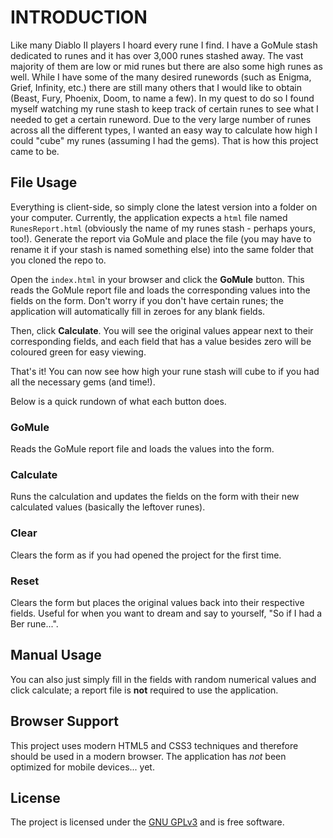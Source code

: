 # INTRODUCTION #

Like many Diablo II players I hoard every rune I find. I have a GoMule stash dedicated to runes and it has over 3,000 runes stashed away. The vast majority of them are low or mid runes but there are also some high runes as well. While I have some of the many desired runewords (such as Enigma, Grief, Infinity, etc.) there are still many others that I would like to obtain (Beast, Fury, Phoenix, Doom, to name a few). In my quest to do so I found myself watching my rune stash to keep track of certain runes to see what I needed to get a certain runeword. Due to the very large number of runes across all the different types, I wanted an easy way to calculate how high I could "cube" my runes (assuming I had the gems). That is how this project came to be.


## File Usage ##

Everything is client-side, so simply clone the latest version into a folder on your computer. Currently, the application expects a `html` file named `RunesReport.html` (obviously the name of my runes stash - perhaps yours, too!). Generate the report via GoMule and place the file (you may have to rename it if your stash is named something else) into the same folder that you cloned the repo to.

Open the `index.html` in your browser and click the **GoMule** button. This reads the GoMule report file and loads the corresponding values into the fields on the form. Don't worry if you don't have certain runes; the application will automatically fill in zeroes for any blank fields.

Then, click **Calculate**. You will see the original values appear next to their corresponding fields, and each field that has a value besides zero will be coloured green for easy viewing.

That's it! You can now see how high your rune stash will cube to if you had all the necessary gems (and time!).

Below is a quick rundown of what each button does.

### GoMule ###

Reads the GoMule report file and loads the values into the form.

### Calculate ###

Runs the calculation and updates the fields on the form with their new calculated values (basically the leftover runes).

### Clear ###

Clears the form as if you had opened the project for the first time.

### Reset ###

Clears the form but places the original values back into their respective fields. Useful for when you want to dream and say to yourself, "So if I had a Ber rune...".

## Manual Usage ##

You can also just simply fill in the fields with random numerical values and click calculate; a report file is **not** required to use the application.

## Browser Support ##

This project uses modern HTML5 and CSS3 techniques and therefore should be used in a modern browser. The application has *not* been optimized for mobile devices... yet.

## License ##

The project is licensed under the [GNU GPLv3](http://www.gnu.org/licenses/gpl.html) and is free software.